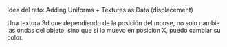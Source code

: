 Idea del reto: Adding Uniforms + Textures as Data (displacement)

Una textura 3d que dependiendo de la posición del mouse, no solo cambie las ondas del objeto, sino que si lo muevo en posición X, puedo cambiar su color.
